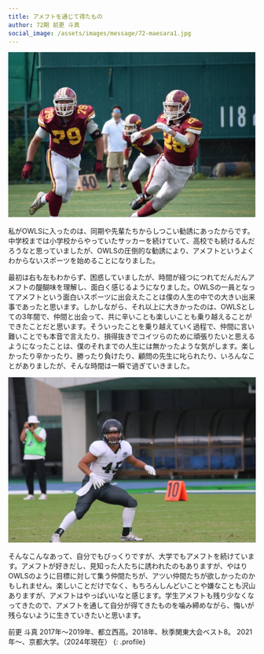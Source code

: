 ```yaml
---
title: アメフトを通じて得たもの
author: 72期 前更 斗真
social_image: /assets/images/message/72-maesara1.jpg
---
```


![前更 高校時写真](/assets/images/message/72-maesara1.jpg)

私がOWLSに入ったのは、同期や先輩たちからしつこい勧誘にあったからです。中学校までは小学校からやっていたサッカーを続けていて、高校でも続けるんだろうなと思っていましたが、OWLSの圧倒的な勧誘により、アメフトというよくわからないスポーツを始めることになりました。

最初は右も左もわからず、困惑していましたが、時間が経つにつれてだんだんアメフトの醍醐味を理解し、面白く感じるようになりました。OWLSの一員となってアメフトという面白いスポーツに出会えたことは僕の人生の中での大きい出来事であったと思います。しかしながら、それ以上に大きかったのは、OWLSとしての3年間で、仲間と出会って、共に辛いことも楽しいことも乗り越えることができたことだと思います。そういったことを乗り越えていく過程で、仲間に言い難いことでも本音で言えたり、損得抜きでコイツらのために頑張りたいと思えるようになったことは、僕のそれまでの人生には無かったような気がします。楽しかったり辛かったり、勝ったり負けたり、顧問の先生に叱られたり、いろんなことがありましたが、そんな時間は一瞬で過ぎていきました。

![前更 大学時写真](/assets/images/message/72-maesara2.jpg)

そんなこんなあって、自分でもびっくりですが、大学でもアメフトを続けています。アメフトが好きだし、見知った人たちに誘われたのもありますが、やはりOWLSのように目標に対して集う仲間たちが、アツい仲間たちが欲しかったのかもしれません。楽しいことだけでなく、もちろんしんどいことや嫌なことも沢山ありますが、アメフトはやっぱいいなと感じます。学生アメフトも残り少なくなってきたので、アメフトを通して自分が得てきたものを噛み締めながら、悔いが残らないように生きていきたいと思います。

前更 斗真
2017年～2019年、都立西高。2018年、秋季関東大会ベスト8。
2021年〜、京都大学。（2024年現在）
{: .profile}
